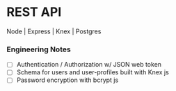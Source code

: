 # REST API
Node | Express | Knex | Postgres

### Engineering Notes
- [ ] Authentication / Authorization w/ JSON web token
- [ ] Schema for users and user-profiles built with Knex js
- [ ] Password encryption with bcrypt js
